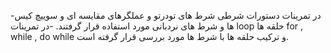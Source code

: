 -در تمرینات دستورات شرطی شرط های تودرتو و عملگرهای مقایسه ای و سوییچ کیس ها و شرط های نردبانی مورد استفاده قرار گرفتند.
-در تمرینات loop حلقه ها for , while , do while و ترکیب حلقه ها با شرط ها مورد بررسی قرار گرفته است.
